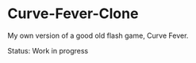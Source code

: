 # Curve-Fever-Clone
My own version of a good old flash game, Curve Fever.

Status: Work in progress
